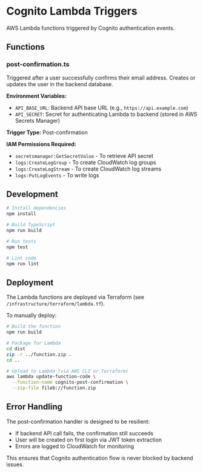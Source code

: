 # Cognito Lambda Triggers

AWS Lambda functions triggered by Cognito authentication events.

## Functions

### post-confirmation.ts

Triggered after a user successfully confirms their email address. Creates or updates the user in the backend database.

**Environment Variables:**
- `API_BASE_URL`: Backend API base URL (e.g., `https://api.example.com`)
- `API_SECRET`: Secret for authenticating Lambda to backend (stored in AWS Secrets Manager)

**Trigger Type:** Post-confirmation

**IAM Permissions Required:**
- `secretsmanager:GetSecretValue` - To retrieve API secret
- `logs:CreateLogGroup` - To create CloudWatch log groups
- `logs:CreateLogStream` - To create CloudWatch log streams
- `logs:PutLogEvents` - To write logs

## Development

```bash
# Install dependencies
npm install

# Build TypeScript
npm run build

# Run tests
npm test

# Lint code
npm run lint
```

## Deployment

The Lambda functions are deployed via Terraform (see `/infrastructure/terraform/lambda.tf`).

To manually deploy:

```bash
# Build the function
npm run build

# Package for Lambda
cd dist
zip -r ../function.zip .
cd ..

# Upload to Lambda (via AWS CLI or Terraform)
aws lambda update-function-code \
  --function-name cognito-post-confirmation \
  --zip-file fileb://function.zip
```

## Error Handling

The post-confirmation handler is designed to be resilient:
- If backend API call fails, the confirmation still succeeds
- User will be created on first login via JWT token extraction
- Errors are logged to CloudWatch for monitoring

This ensures that Cognito authentication flow is never blocked by backend issues.
